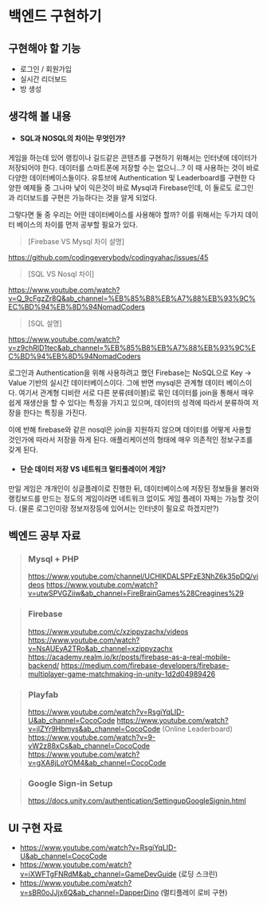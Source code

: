 # 백엔드 구현하기
## 구현해야 할 기능
- 로그인 / 회원가입
- 실시간 리더보드
- 방 생성

## 생각해 볼 내용
- #### SQL과 NOSQL의 차이는 무엇인가?
게임을 하는데 있어 랭킹이나 길드같은 콘텐츠를 구현하기 위해서는 인터냇에 데이터가 저장되어야 한다. 데이터를 스마트폰에 저장할 수는 없으니...? 이 때 사용하는 것이 바로 다양한 데이터베이스들이다. 
유튜브에 Authentication 및 Leaderboard를 구현한 다양한 예제들 중 그나마 낯이 익은것이 바로 Mysql과 Firebase인데, 이 둘로도 로그인과 리더보드를 구현은 가능하다는 것을 알게 되었다. 

그렇다면 둘 중 우리는 어떤 데이터베이스를 사용해야 할까?
이를 위해서는 두가지 데이터 베이스의 차이를 먼저 공부할 필요가 있다.

> [Firebase VS Mysql 차이 설명]

https://github.com/codingeverybody/codingyahac/issues/45


> [SQL VS Nosql 차이]

https://www.youtube.com/watch?v=Q_9cFgzZr8Q&ab_channel=%EB%85%B8%EB%A7%88%EB%93%9C%EC%BD%94%EB%8D%94NomadCoders


> [SQL 설명]

https://www.youtube.com/watch?v=z9chRlD1tec&ab_channel=%EB%85%B8%EB%A7%88%EB%93%9C%EC%BD%94%EB%8D%94NomadCoders

로그인과 Authentication을 위해 사용하려고 했던 Firebase는 NoSQL으로 Key -> Value 기반의 실시간 데이터베이스이다. 그에 반면 mysql은 관계형 데이터 베이스이다.
여기서 관계형 디비란 서로 다른 분류(테이블)로 묶인 데이터를 join을 통해서 매우 쉽게 재생산을 할 수 있다는 특징을 가지고 있으며, 데이터의 성격에 따라서 분류하여 저장을 한다는 특징을 가진다.

이에 반해 firebase와 같은 nosql은 join을 지원하지 않으며 데이터를 어떻게 사용할 것인가에 따라서 저장을 하게 된다. 애플리케이션의 형태에 매우 의존적인 정보구조를 갖게 된다. 




- #### 단순 데이터 저장 VS 네트워크 멀티플레이어 게임?
만일 게임은 개개인이 싱글플레이로 진행한 뒤, 데이터베이스에 저장된 정보들을 불러와 랭킹보드를 만드는 정도의 게임이라면 네트워크 없이도 게임 플레이 자체는 가능할 것이다. (물론 로그인이랑 정보저장등에 있어서는 인터넷이 필요로 하겠지만?)




## 벡엔드 공부 자료

> ### Mysql + PHP 
> https://www.youtube.com/channel/UCHIKDALSPFzE3NhZ6k35pDQ/videos
> https://www.youtube.com/watch?v=utwSPVGZiiw&ab_channel=FireBrainGames%28Creagines%29

> ### Firebase
> https://www.youtube.com/c/xzippyzachx/videos
> https://www.youtube.com/watch?v=NsAUEyA2TRo&ab_channel=xzippyzachx
> https://academy.realm.io/kr/posts/firebase-as-a-real-mobile-backend/
> https://medium.com/firebase-developers/firebase-multiplayer-game-matchmaking-in-unity-1d2d04989426

> ### Playfab
> https://www.youtube.com/watch?v=RsgiYqLID-U&ab_channel=CocoCode
> https://www.youtube.com/watch?v=jlZYr9Hbmys&ab_channel=CocoCode (Online Leaderboard)
> https://www.youtube.com/watch?v=9-vW2z88xCs&ab_channel=CocoCode
> https://www.youtube.com/watch?v=gXA8jLoYOM4&ab_channel=CocoCode

> ### Google Sign-in Setup
> https://docs.unity.com/authentication/SettingupGoogleSignin.html


## UI 구현 자료
- https://www.youtube.com/watch?v=RsgiYqLID-U&ab_channel=CocoCode
- https://www.youtube.com/watch?v=iXWFTgFNRdM&ab_channel=GameDevGuide (로딩 스크린)
- https://www.youtube.com/watch?v=sBR0oJJjx6Q&ab_channel=DapperDino (멀티플레이 로비 구현)

